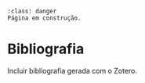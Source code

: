 ```{admonition} Atenção
:class: danger
Página em construção.
```

# Bibliografia

Incluir bibliografia gerada com o Zotero.